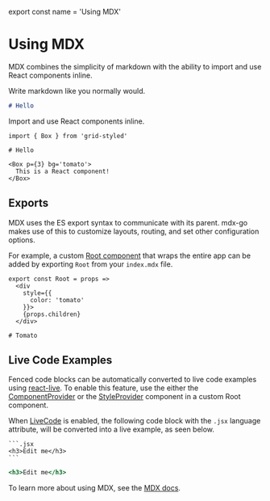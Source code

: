
export const name = 'Using MDX'

# Using MDX

MDX combines the simplicity of markdown with the ability to import and use React components inline.

Write markdown like you normally would.

```md
# Hello
```

Import and use React components inline.

```mdx
import { Box } from 'grid-styled'

# Hello

<Box p={3} bg='tomato'>
  This is a React component!
</Box>
```

## Exports

MDX uses the ES export syntax to communicate with its parent.
mdx-go makes use of this to customize layouts, routing, and set other configuration options.

For example, a custom [Root component](/configuration#root-component) that wraps the entire app can be added by exporting `Root` from your `index.mdx` file.

```mdx
export const Root = props =>
  <div
    style={{
      color: 'tomato'
    }}>
    {props.children}
  </div>

# Tomato
```

## Live Code Examples

Fenced code blocks can be automatically converted to live code examples using [react-live][].
To enable this feature, use the either the [ComponentProvider](/ComponentProvider) or the [StyleProvider](/StyleProvider) component in a custom Root component.

When [LiveCode](/LiveCode) is enabled, the following code block with the `.jsx` language attribute, will be converted into a live example, as seen below.

````mdx
```.jsx
<h3>Edit me</h3>
```
````

```.jsx
<h3>Edit me</h3>
```

To learn more about using MDX, see the [MDX docs][MDX].

[MDX]: https://github.com/mdx-js/mdx
[react-live]: https://github.com/FormidableLabs/react-live
